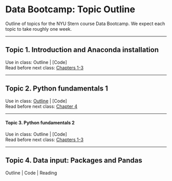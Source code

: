 # Data Bootcamp: Topic Outline 


Outline of topics for the NYU Stern course Data Bootcamp.  We expect each topic to take roughly one week.  

---

## Topic 1.  Introduction and Anaconda installation

Use in class: Outline | [Code] <br> Read before next class: [Chapters 1-3](https://davebackus.gitbooks.io/test/content/)


---
## Topic 2.  Python fundamentals 1

Use in class: [Outline](bootcamp_topic_1) | [Code] <br> Read before next class: [Chapter 4](https://davebackus.gitbooks.io/test/content/)

---
#### Topic 3.  Python fundamentals 2

Use in class: Outline | [Code] <br> Read before next class: [Chapters 1-3](https://davebackus.gitbooks.io/test/content/)



---
## Topic 4.  Data input:  Packages and Pandas

Outline | Code | Reading
